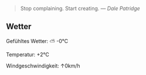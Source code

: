 > Stop complaining. Start creating.
> &mdash; <cite>Dale Patridge</cite>

## Wetter

Gefühltes Wetter: ⛅️  -0°C

Temperatur: +2°C

Windgeschwindigkeit: ↑0km/h